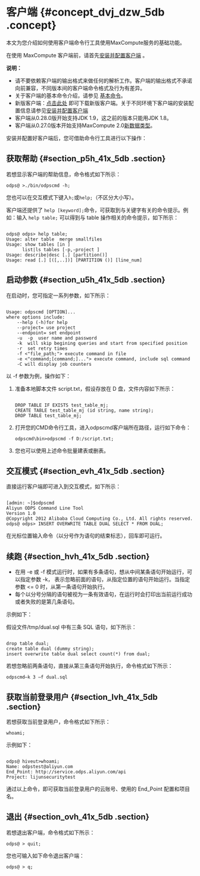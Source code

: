 # 客户端 {#concept_dvj_dzw_5db .concept}

本文为您介绍如何使用客户端命令行工具使用MaxCompute服务的基础功能。

在使用 MaxCompute 客户端前，请首先[安装并配置客户端](../../../../intl.zh-CN/准备工作/安装并配置客户端.md) 。

**说明：** 

-   请不要依赖客户端的输出格式来做任何的解析工作。客户端的输出格式不承诺向前兼容，不同版本间的客户端命令格式及行为有差异。
-   关于客户端的基本命令介绍，请参见 [基本命令](../../../../intl.zh-CN/用户指南/常用命令/常用命令概述.md)。
-   新版客户端：[点击此处](http://repo.aliyun.com/download/odpscmd/latest/odpscmd_public.zip) 即可下载新版客户端。关于不同环境下客户端的安装配置信息请参见[安装并配置客户端](../../../../intl.zh-CN/准备工作/安装并配置客户端.md#)
-   客户端从0.28.0版开始支持JDK 1.9，这之前的版本只能用JDK 1.8。
-   客户端从0.27.0版本开始支持MaxCompute 2.0[新数据类型](../../../../intl.zh-CN/用户指南/基本概念/数据类型.md#)。

安装并配置好客户端后，您可借助命令行工具进行以下操作：

## 获取帮助 {#section_p5h_41x_5db .section}

若想显示客户端的帮助信息，命令格式如下所示：

```
odps@ >./bin/odpscmd -h;
```

您也可以在交互模式下键入`h;`或`help;`（不区分大小写）。

客户端还提供了 `help [keyword];`命令，可获取到与关键字有关的命令提示。例如：输入 `help table;` 可以得到与 table 操作相关的命令提示，如下所示：

```

odps@ odps> help table;
Usage: alter table  merge smallfiles
Usage: show tables [in ]
      list|ls tables [-p,-project ]
Usage: describe|desc [.] [partition()]
Usage: read [.] [([,..])] [PARTITION ()] [line_num]
```

## 启动参数 {#section_u5h_41x_5db .section}

在启动时，您可指定一系列参数，如下所示：

```

Usage: odpscmd [OPTION]...
where options include:
    --help (-h)for help
    --project= use project
    --endpoint= set endpoint
    -u  -p  user name and password
    -k  will skip begining queries and start from specified position
    -r  set retry times
    -f <"file_path;"> execute command in file
    -e <"command;[command;]..."> execute command, include sql command
    -C will display job counters
```

以 -f 参数为例，操作如下：

1.  准备本地脚本文件 script.txt，假设存放在 D 盘，文件内容如下所示：

    ```
    
    DROP TABLE IF EXISTS test_table_mj;
    CREATE TABLE test_table_mj (id string, name string);
    DROP TABLE test_table_mj;
    ```

2.  打开您的CMD命令行工具，进入odpscmd客户端所在路径，运行如下命令：

    ```
    odpscmd\bin>odpscmd -f D:/script.txt;
    ```

3.  您也可以使用上述命令批量建表或删表。

## 交互模式 {#section_evh_41x_5db .section}

直接运行客户端即可进入到交互模式，如下所示：

```

[admin: ~]$odpscmd
Aliyun ODPS Command Line Tool
Version 1.0
@Copyright 2012 Alibaba Cloud Computing Co., Ltd. All rights reserved.
odps@ odps> INSERT OVERWRITE TABLE DUAL SELECT * FROM DUAL;
```

在光标位置输入命令（以分号作为语句的结束标志），回车即可运行。

## 续跑 {#section_hvh_41x_5db .section}

-   在用 -e 或 -f 模式运行时，如果有多条语句，想从中间某条语句开始运行，可以指定参数 -k， 表示忽略前面的语句，从指定位置的语句开始运行。当指定参数 <= 0 时，从第一条语句开始执行。
-   每个以分号分隔的语句被视为一条有效语句，在运行时会打印出当前运行成功或者失败的是第几条语句。

示例如下：

假设文件/tmp/dual.sql 中有三条 SQL 语句，如下所示：

```

drop table dual;
create table dual (dummy string);
insert overwrite table dual select count(*) from dual;
```

若想忽略前两条语句，直接从第三条语句开始执行，命令格式如下所示：

```
odpscmd–k 3 –f dual.sql
```

## 获取当前登录用户 {#section_lvh_41x_5db .section}

若想获取当前登录用户，命令格式如下所示：

```
whoami;
```

示例如下：

```

odps@ hiveut>whoami;
Name: odpstest@aliyun.com
End_Point: http://service.odps.aliyun.com/api
Project: lijunsecuritytest
```

通过以上命令，即可获取当前登录用户的云账号、使用的 End\_Point 配置和项目名。

## 退出 {#section_ovh_41x_5db .section}

若想退出客户端，命令格式如下所示：

```
odps@ > quit;
```

您也可输入如下命令退出客户端：

```
odps@ > q;
```

